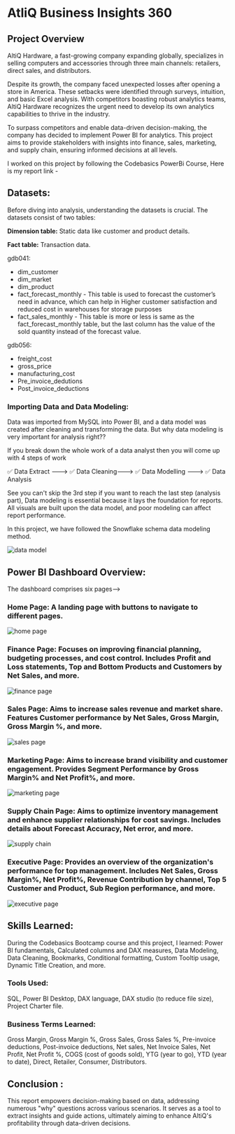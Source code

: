 # AtliQ Business Insights 360

## Project Overview

AltiQ Hardware, a fast-growing company expanding globally, specializes in selling computers and accessories through three main channels: retailers, direct sales, and distributors.

Despite its growth, the company faced unexpected losses after opening a store in America. These setbacks were identified through surveys, intuition, and basic Excel analysis. With competitors boasting robust analytics teams, AltiQ Hardware recognizes the urgent need to develop its own analytics capabilities to thrive in the industry.

To surpass competitors and enable data-driven decision-making, the company has decided to implement Power BI for analytics. This project aims to provide stakeholders with insights into finance, sales, marketing, and supply chain, ensuring informed decisions at all levels.

I worked on this project by following the Codebasics PowerBi Course, Here is my report link - 

## Datasets:

Before diving into analysis, understanding the datasets is crucial. The datasets consist of two tables:

**Dimension table:** Static data like customer and product details.

**Fact table:** Transaction data.

gdb041:
* dim_customer
* dim_market
* dim_product
* fact_forecast_monthly - This table is used to forecast the customer’s need in advance, which can help in Higher customer satisfaction and reduced cost in warehouses for storage purposes
* fact_sales_monthly - This table is more or less is same as the fact_forecast_monthly table, but the last column has the value of the sold quantity instead of the forecast value.

gdb056:
* freight_cost
* gross_price
* manufacturing_cost
* Pre_invoice_dedutions
* Post_invoice_deductions


### Importing Data and Data Modeling:

Data was imported from MySQL into Power BI, and a data model was created after cleaning and transforming the data. But why data modeling is very important for analysis right??

If you break down the whole work of a data analyst then you will come up with 4 steps of work 

✅ Data Extract ---> ✅ Data Cleaning---> ✅ Data Modelling ---> ✅ Data Analysis

See you can't skip the 3rd step if you want to reach the last step (analysis part), 
Data modeling is essential because it lays the foundation for reports. All visuals are built upon the data model, and poor modeling can affect report performance.

In this project, we have followed the Snowflake schema data modeling method. 


![data model](https://github.com/Akashsingh1916/Business-Insights-360/assets/146354971/2285afcc-e8f4-4b94-abae-ea1d89e6cba9)


## Power BI Dashboard Overview:

The dashboard comprises six pages-->

### Home Page: A landing page with buttons to navigate to different pages.

![home page](https://github.com/Akashsingh1916/Business-Insights-360/assets/146354971/6e2f5d22-f8e6-45a5-816f-bf494b123766)


### Finance Page: Focuses on improving financial planning, budgeting processes, and cost control. Includes Profit and Loss statements, Top and Bottom Products and Customers by Net Sales, and more.

![finance page](https://github.com/Akashsingh1916/Business-Insights-360/assets/146354971/9a5fed55-40fa-471a-a9ef-762870c0bc7a)


### Sales Page: Aims to increase sales revenue and market share. Features Customer performance by Net Sales, Gross Margin, Gross Margin %, and more.

![sales page](https://github.com/Akashsingh1916/Business-Insights-360/assets/146354971/4a1ca097-8c59-4c4d-b5bf-7e9fa5ab3aef)


### Marketing Page: Aims to increase brand visibility and customer engagement. Provides Segment Performance by Gross Margin% and Net Profit%, and more.

![marketing page](https://github.com/Akashsingh1916/Business-Insights-360/assets/146354971/822ac56d-6d9d-494e-88fd-e81ec23df0a2)


### Supply Chain Page: Aims to optimize inventory management and enhance supplier relationships for cost savings. Includes details about Forecast Accuracy, Net error, and more.

![supply chain](https://github.com/Akashsingh1916/Business-Insights-360/assets/146354971/2ac6c4f5-2b34-45f4-94fe-a0cea0b3627c)


### Executive Page: Provides an overview of the organization's performance for top management. Includes Net Sales, Gross Margin%, Net Profit%, Revenue Contribution by channel, Top 5 Customer and Product, Sub Region performance, and more.

![executive page](https://github.com/Akashsingh1916/Business-Insights-360/assets/146354971/cff56379-243d-4e2e-96e5-e21e1624de3f)


## Skills Learned:

During the Codebasics Bootcamp course and this project, I learned:
Power BI fundamentals,
Calculated columns and DAX measures,
Data Modeling, Data Cleaning, Bookmarks, Conditional formatting,
Custom Tooltip usage, Dynamic Title Creation, and more.

### Tools Used:

SQL, Power BI Desktop, DAX language, DAX studio (to reduce file size), Project Charter file.

### Business Terms Learned:

Gross Margin, Gross Margin %, Gross Sales, Gross Sales %, Pre-invoice deductions, Post-invoice deductions, Net sales, Net Invoice Sales, Net Profit, Net Profit %, COGS (cost of goods sold), YTG (year to go), YTD (year to date), Direct, Retailer, Consumer, Distributors.

## Conclusion :

This report empowers decision-making based on data, addressing numerous "why" questions across various scenarios. It serves as a tool to extract insights and guide actions, ultimately aiming to enhance AltiQ's profitability through data-driven decisions.
